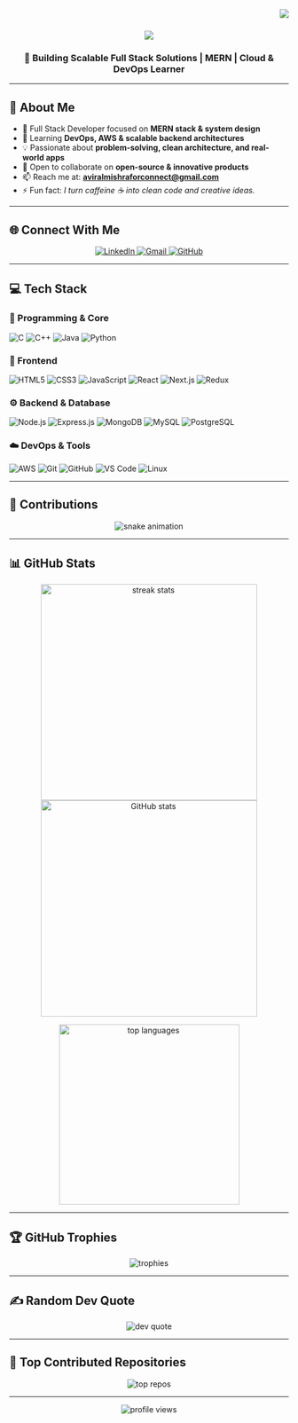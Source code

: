 <!-- 🌟 AVIRAL MISHRA - PROFESSIONAL GITHUB README 🌟 -->

<img align="right" src="https://visitor-badge.laobi.icu/badge?page_id=Aviral-1.visitor-badge&&left_text=Profile%20Views" />

<h1 align="center">
  <img src="https://readme-typing-svg.herokuapp.com?font=Righteous&size=35&center=true&vCenter=true&width=550&height=70&duration=4000&lines=Hi+There!+👋;+I'm+Aviral+Mishra!;+Full+Stack+Developer+💻;" />
</h1>

<h3 align="center">🚀 Building Scalable Full Stack Solutions | MERN | Cloud & DevOps Learner</h3>

---

## 🧠 About Me  

- 💼 Full Stack Developer focused on **MERN stack & system design**  
- 🧩 Learning **DevOps, AWS & scalable backend architectures**  
- 💡 Passionate about **problem-solving, clean architecture, and real-world apps**  
- 👯 Open to collaborate on **open-source & innovative products**  
- 📫 Reach me at: [**aviralmishraforconnect@gmail.com**](mailto:aviralmishraforconnect@gmail.com)  
- ⚡ Fun fact: *I turn caffeine ☕ into clean code and creative ideas.*

---

## 🌐 Connect With Me  

<p align="center">
  <a href="https://www.linkedin.com/in/aviral-mishra-8ab0911b2" target="_blank">
    <img src="https://img.shields.io/badge/LinkedIn-Aviral%20Mishra-0077B5?style=for-the-badge&logo=linkedin&logoColor=white" alt="LinkedIn"/>
  </a>
  <a href="mailto:aviralmishraforconnect@gmail.com" target="_blank">
    <img src="https://img.shields.io/badge/Gmail-Contact%20Me-D14836?style=for-the-badge&logo=gmail&logoColor=white" alt="Gmail"/>
  </a>
  <a href="https://github.com/Aviral-1" target="_blank">
    <img src="https://img.shields.io/badge/GitHub-Aviral--1-181717?style=for-the-badge&logo=github&logoColor=white" alt="GitHub"/>
  </a>
</p>

---

## 💻 Tech Stack  

### 🧩 Programming & Core  
![C](https://img.shields.io/badge/C-00599C?style=flat&logo=c&logoColor=white)
![C++](https://img.shields.io/badge/C++-00599C?style=flat&logo=c%2B%2B&logoColor=white)
![Java](https://img.shields.io/badge/Java-ED8B00?style=flat&logo=openjdk&logoColor=white)
![Python](https://img.shields.io/badge/Python-3776AB?style=flat&logo=python&logoColor=white)

### 🧱 Frontend  
![HTML5](https://img.shields.io/badge/HTML5-E34F26?style=flat&logo=html5&logoColor=white)
![CSS3](https://img.shields.io/badge/CSS3-1572B6?style=flat&logo=css3&logoColor=white)
![JavaScript](https://img.shields.io/badge/JavaScript-F7DF1E?style=flat&logo=javascript&logoColor=black)
![React](https://img.shields.io/badge/React-20232A?style=flat&logo=react&logoColor=61DAFB)
![Next.js](https://img.shields.io/badge/Next.js-000000?style=flat&logo=nextdotjs&logoColor=white)
![Redux](https://img.shields.io/badge/Redux-764ABC?style=flat&logo=redux&logoColor=white)

### ⚙️ Backend & Database  
![Node.js](https://img.shields.io/badge/Node.js-339933?style=flat&logo=node.js&logoColor=white)
![Express.js](https://img.shields.io/badge/Express.js-404D59?style=flat)
![MongoDB](https://img.shields.io/badge/MongoDB-4ea94b?style=flat&logo=mongodb&logoColor=white)
![MySQL](https://img.shields.io/badge/MySQL-00758F?style=flat&logo=mysql&logoColor=white)
![PostgreSQL](https://img.shields.io/badge/PostgreSQL-316192?style=flat&logo=postgresql&logoColor=white)

### ☁️ DevOps & Tools  
![AWS](https://img.shields.io/badge/AWS-FF9900?style=flat&logo=amazonaws&logoColor=white)
![Git](https://img.shields.io/badge/Git-F05033?style=flat&logo=git&logoColor=white)
![GitHub](https://img.shields.io/badge/GitHub-181717?style=flat&logo=github&logoColor=white)
![VS Code](https://img.shields.io/badge/VS%20Code-007ACC?style=flat&logo=visualstudiocode&logoColor=white)
![Linux](https://img.shields.io/badge/Linux-FCC624?style=flat&logo=linux&logoColor=black)

---

## 🐍 Contributions  

<p align="center">
  <img src="https://raw.githubusercontent.com/Aviral-1/Aviral-1/output/github-contribution-grid-snake.svg" alt="snake animation" />
</p>

---

## 📊 GitHub Stats  

<p align="center">
  <img width="390" src="https://streak-stats.demolab.com?user=Aviral-1&theme=react&border_radius=10" alt="streak stats"/>
  <img width="390" src="https://github-readme-stats.vercel.app/api?username=Aviral-1&count_private=true&show_icons=true&theme=react&rank_icon=github&border_radius=10" alt="GitHub stats"/>
</p>

<p align="center">
  <img width="325" src="https://github-readme-stats.vercel.app/api/top-langs/?username=Aviral-1&layout=compact&theme=react&border_radius=10&size_weight=0.5&count_weight=0.5&exclude_repo=github-readme-stats" alt="top languages"/>
</p>

---

## 🏆 GitHub Trophies  

<p align="center">
  <img src="https://github-profile-trophy.vercel.app/?username=Aviral-1&theme=radical&no-frame=false&no-bg=false&margin-w=4" alt="trophies"/>
</p>

---

## ✍️ Random Dev Quote  

<p align="center">
  <img src="https://quotes-github-readme.vercel.app/api?type=horizontal&theme=react" alt="dev quote"/>
</p>

---

## 🚀 Top Contributed Repositories  

<p align="center">
  <img src="https://github-contributor-stats.vercel.app/api?username=Aviral-1&limit=5&theme=date_night&combine_all_yearly_contributions=true" alt="top repos"/>
</p>

---

<p align="center">
  <img src="https://komarev.com/ghpvc/?username=Aviral-1&label=Profile%20Views&color=blue&style=for-the-badge" alt="profile views"/>
</p>

